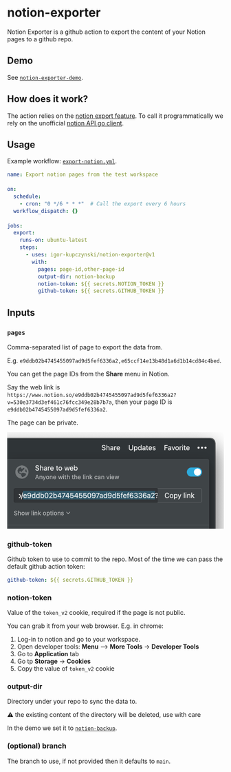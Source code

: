 # notion-exporter

Notion Exporter is a github action to export the content of your Notion pages to a github repo.

## Demo

See [`notion-exporter-demo`](https://github.com/igor-kupczynski/notion-exporter-demo).

## How does it work?

The action relies on the [notion export feature](https://www.notion.so/Export-a-page-as-Markdown-69b6031dd9454022abed8e23a86b0e1e). To call it programmatically we rely on the unofficial [notion API go client](https://www.notion.so/Export-a-page-as-Markdown-69b6031dd9454022abed8e23a86b0e1e).

## Usage

Example workflow: [`export-notion.yml`](https://github.com/igor-kupczynski/notion-exporter-demo/blob/main/.github/workflows/export-notion.yml).

```yaml
name: Export notion pages from the test workspace

on:
  schedule:
    - cron: "0 */6 * * *"  # Call the export every 6 hours
  workflow_dispatch: {}

jobs:
  export:
    runs-on: ubuntu-latest
    steps:
      - uses: igor-kupczynski/notion-exporter@v1
        with:
          pages: page-id,other-page-id
          output-dir: notion-backup
          notion-token: ${{ secrets.NOTION_TOKEN }}
          github-token: ${{ secrets.GITHUB_TOKEN }}
```

## Inputs

###  `pages`

Comma-separated list of page to export the data from.

E.g. `e9ddb02b4745455097ad9d5fef6336a2,e65ccf14e13b48d1a6d1b14cd84c4bed`.

You can get the page IDs from the **Share** menu in Notion.

Say the web link is `https://www.notion.so/e9ddb02b4745455097ad9d5fef6336a2?v=530e3734d3ef461c76fcc349e28b7b7a`, then your page ID is `e9ddb02b4745455097ad9d5fef6336a2`.

The page can be private.

![Share menu](imgs/share-menu.png)


### github-token

Github token to use to commit to the repo. Most of the time we can pass the default github action token:
```yaml
github-token: ${{ secrets.GITHUB_TOKEN }}
```
  
### notion-token

Value of the `token_v2` cookie, required if the page is not public.

You can grab it from your web browser. E.g. in chrome:
1. Log-in to notion and go to your workspace.
2. Open developer tools: **Menu** --> **More Tools** -> **Developer Tools**
3. Go to **Application** tab 
4. Go tp **Storage** -> **Cookies**
5. Copy the value of `token_v2` cookie


### output-dir

Directory under your repo to sync the data to.

⚠️ the existing content of the directory will be deleted, use with care

In the demo we set it to [`notion-backup`](https://github.com/igor-kupczynski/notion-exporter-demo/tree/main/notion-backup).

### (optional) branch

The branch to use, if not provided then it defaults to `main`.
